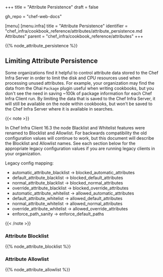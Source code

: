 +++
title = "Attribute Persistence"
draft = false

gh_repo = "chef-web-docs"

[menu]
  [menu.infra]
    title = "Attribute Persistence"
    identifier = "chef_infra/cookbook_reference/attributes/attribute_persistence.md Attributes"
    parent = "chef_infra/cookbook_reference/attributes"
+++

{{% node_attribute_persistence %}}

## Limiting Attribute Persistence

Some organizations find it helpful to control attribute data stored to the Chef Infra Server in order to limit the disk and CPU resources used when processing unused attributes. For example, your organization may find the data from the Ohai `Package` plugin useful when writing cookbooks, but you don't see the need in saving ~100k of package information for each Chef Infra Client run. By limiting the data that is saved to the Chef Infra Server, it will still be available on the node within cookbooks, but won't be saved to the Chef Infra Server where it is available in searches.

{{< note >}}

In Chef Infra Client 16.3 the node Blacklist and Whitelist features were renamed to Blocklist and Allowlist. For backwards compatibility the old configuration values will continue to work, but this document will describe the Blocklist and Allowlist names. See each section below for the appropriate legacy configuration values if you are running legacy clients in your organization.

Legacy config mapping:

- automatic_attribute_blacklist -> blocked_automatic_attributes
- default_attribute_blacklist -> blocked_default_attributes
- normal_attribute_blacklist -> blocked_normal_attributes
- override_attribute_blacklist -> blocked_override_attributes
- automatic_attribute_whitelist -> allowed_automatic_attributes
- default_attribute_whitelist -> allowed_default_attributes
- normal_attribute_whitelist -> allowed_normal_attributes
- override_attribute_whitelist -> allowed_override_attributes
- enforce_path_sanity -> enforce_default_paths

{{< /note >}}

### Attribute Blocklist

{{% node_attribute_blocklist %}}

### Attribute Allowlist

{{% node_attribute_allowlist %}}
